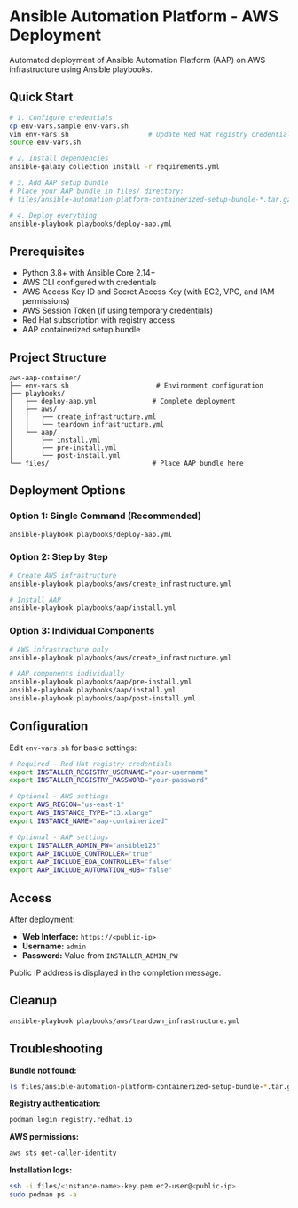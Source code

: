 # Ansible Automation Platform - AWS Deployment

Automated deployment of Ansible Automation Platform (AAP) on AWS infrastructure using Ansible playbooks.

## Quick Start

```bash
# 1. Configure credentials
cp env-vars.sample env-vars.sh
vim env-vars.sh                    # Update Red Hat registry credentials
source env-vars.sh

# 2. Install dependencies
ansible-galaxy collection install -r requirements.yml

# 3. Add AAP setup bundle
# Place your AAP bundle in files/ directory:
# files/ansible-automation-platform-containerized-setup-bundle-*.tar.gz

# 4. Deploy everything
ansible-playbook playbooks/deploy-aap.yml
```

## Prerequisites

- Python 3.8+ with Ansible Core 2.14+
- AWS CLI configured with credentials
- AWS Access Key ID and Secret Access Key (with EC2, VPC, and IAM permissions)
- AWS Session Token (if using temporary credentials)
- Red Hat subscription with registry access
- AAP containerized setup bundle

## Project Structure

```
aws-aap-container/
├── env-vars.sh                      # Environment configuration
├── playbooks/
│   ├── deploy-aap.yml              # Complete deployment
│   ├── aws/
│   │   ├── create_infrastructure.yml
│   │   └── teardown_infrastructure.yml
│   └── aap/
│       ├── install.yml
│       ├── pre-install.yml
│       └── post-install.yml
└── files/                          # Place AAP bundle here
```

## Deployment Options

### Option 1: Single Command (Recommended)
```bash
ansible-playbook playbooks/deploy-aap.yml
```

### Option 2: Step by Step
```bash
# Create AWS infrastructure
ansible-playbook playbooks/aws/create_infrastructure.yml

# Install AAP
ansible-playbook playbooks/aap/install.yml
```

### Option 3: Individual Components
```bash
# AWS infrastructure only
ansible-playbook playbooks/aws/create_infrastructure.yml

# AAP components individually
ansible-playbook playbooks/aap/pre-install.yml
ansible-playbook playbooks/aap/install.yml
ansible-playbook playbooks/aap/post-install.yml
```

## Configuration

Edit `env-vars.sh` for basic settings:

```bash
# Required - Red Hat registry credentials
export INSTALLER_REGISTRY_USERNAME="your-username"
export INSTALLER_REGISTRY_PASSWORD="your-password"

# Optional - AWS settings
export AWS_REGION="us-east-1"
export AWS_INSTANCE_TYPE="t3.xlarge"
export INSTANCE_NAME="aap-containerized"

# Optional - AAP settings
export INSTALLER_ADMIN_PW="ansible123"
export AAP_INCLUDE_CONTROLLER="true"
export AAP_INCLUDE_EDA_CONTROLLER="false"
export AAP_INCLUDE_AUTOMATION_HUB="false"
```

## Access

After deployment:
- **Web Interface:** `https://<public-ip>`
- **Username:** `admin`
- **Password:** Value from `INSTALLER_ADMIN_PW`

Public IP address is displayed in the completion message.

## Cleanup

```bash
ansible-playbook playbooks/aws/teardown_infrastructure.yml
```

## Troubleshooting

**Bundle not found:**
```bash
ls files/ansible-automation-platform-containerized-setup-bundle-*.tar.gz
```

**Registry authentication:**
```bash
podman login registry.redhat.io
```

**AWS permissions:**
```bash
aws sts get-caller-identity
```

**Installation logs:**
```bash
ssh -i files/<instance-name>-key.pem ec2-user@<public-ip>
sudo podman ps -a
``` 